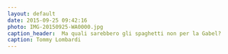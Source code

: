 ```yaml
---
layout: default
date: 2015-09-25 09:42:16
photo: IMG-20150925-WA0000.jpg
caption_header:  Ma quali sarebbero gli spaghetti non per la Gabel?
caption: Tommy Lombardi
---
```

